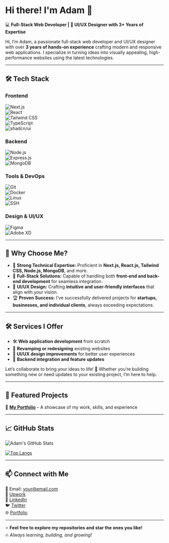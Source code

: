 # Hi there! I'm Adam 👋  

💻 **Full-Stack Web Developer | 🎨 UI/UX Designer with 3+ Years of Expertise**  

Hi, I’m Adam, a passionate full-stack web developer and UI/UX designer with over **3 years of hands-on experience** crafting modern and responsive web applications. I specialize in turning ideas into visually appealing, high-performance websites using the latest technologies.  

---

## 🛠️ Tech Stack  
### **Frontend**  
![Next.js](https://img.shields.io/badge/Next.js-000000?style=for-the-badge&logo=nextdotjs&logoColor=white)  
![React](https://img.shields.io/badge/React-20232A?style=for-the-badge&logo=react&logoColor=61DAFB)  
![Tailwind CSS](https://img.shields.io/badge/TailwindCSS-38B2AC?style=for-the-badge&logo=tailwind-css&logoColor=white)  
![TypeScript](https://img.shields.io/badge/TypeScript-3178C6?style=for-the-badge&logo=typescript&logoColor=white)  
![shadcn/ui](https://img.shields.io/badge/shadcn/UI-000000?style=for-the-badge&logo=radix-ui&logoColor=white)  

### **Backend**  
![Node.js](https://img.shields.io/badge/Node.js-43853D?style=for-the-badge&logo=node.js&logoColor=white)  
![Express.js](https://img.shields.io/badge/Express.js-000000?style=for-the-badge&logo=express&logoColor=white)  
![MongoDB](https://img.shields.io/badge/MongoDB-4EA94B?style=for-the-badge&logo=mongodb&logoColor=white)  

### **Tools & DevOps**  
![Git](https://img.shields.io/badge/Git-F05032?style=for-the-badge&logo=git&logoColor=white)  
![Docker](https://img.shields.io/badge/Docker-2496ED?style=for-the-badge&logo=docker&logoColor=white)  
![Linux](https://img.shields.io/badge/Linux-FCC624?style=for-the-badge&logo=linux&logoColor=black)  
![SSH](https://img.shields.io/badge/SSH-000000?style=for-the-badge&logo=gnome-terminal&logoColor=white)  

### **Design & UI/UX**  
![Figma](https://img.shields.io/badge/Figma-F24E1E?style=for-the-badge&logo=figma&logoColor=white)  
![Adobe XD](https://img.shields.io/badge/Adobe%20XD-FF61F6?style=for-the-badge&logo=adobe-xd&logoColor=white)  

---

## 🚀 Why Choose Me?  
- 🔧 **Strong Technical Expertise:** Proficient in **Next.js, React.js, Tailwind CSS, Node.js, MongoDB**, and more.  
- 🚀 **Full-Stack Solutions:** Capable of handling both **front-end and back-end development** for seamless integration.  
- 🎨 **UI/UX Design:** Crafting **intuitive and user-friendly interfaces** that align with your vision.  
- 🏆 **Proven Success:** I’ve successfully delivered projects for **startups, businesses, and individual clients**, always exceeding expectations.  

---

## 🛠️ Services I Offer  
- 🛠️ **Web application development** from scratch  
- 🔄 **Revamping or redesigning** existing websites  
- 🎯 **UI/UX design improvements** for better user experiences  
- 🧩 **Backend integration and feature updates**  

Let’s collaborate to bring your ideas to life! 🚀 Whether you’re building something new or need updates to your existing project, I’m here to help.  

---

## 📌 Featured Projects  
🚀 **[My Portfolio](https://www.ad1m.xyz/)** – A showcase of my work, skills, and experience  
<!-- 📂 **[Project 1](https://github.com/ad1mx/project-1)** – Short description of the project -->
<!-- 🔗 **[Project 2](https://github.com/ad1mx/project-2)** – Another cool project -->

---

## 📈 GitHub Stats  
![Adam's GitHub Stats](https://github-readme-stats.vercel.app/api?username=ad1mx&show_icons=true&theme=radical)  

[![Top Langs](https://github-readme-stats.vercel.app/api/top-langs/?username=ad1mx&layout=compact&theme=radical)](https://github.com/anuraghazra/github-readme-stats)  

---

## 📫 Connect with Me  
📧 Email: your@email.com  
💼 [Upwork](https://www.upwork.com/freelancers/~yourprofile)  
💼 [LinkedIn](https://www.linkedin.com/in/ad1mx)  
🐦 [Twitter](https://twitter.com/ad1mx)  
🌐 [Portfolio](https://www.ad1m.xyz/)  

---

⭐ **Feel free to explore my repositories and star the ones you like!**  
🔥 _Always learning, building, and growing!_  

